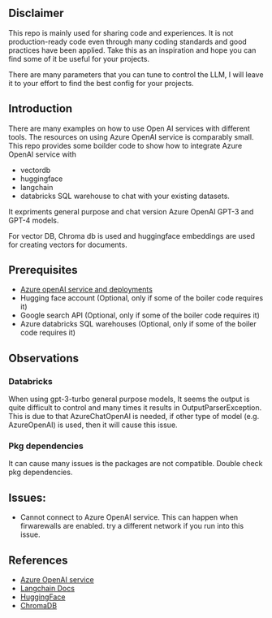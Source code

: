 ## Disclaimer

This repo is mainly used for sharing code and experiences. It is not production-ready code even through many coding standards and good practices have been applied. Take this as an inspiration and hope you can find some of it be useful for your projects. 

There are many parameters that you can tune to control the LLM, I will leave it to your effort to find the best config for your projects.

## Introduction

There are many examples on how to use Open AI services with different tools. The resources on using Azure OpenAI service is comparably small. This repo provides some boilder code to show how to integrate Azure OpenAI service with

- vectordb
- huggingface
- langchain 
- databricks SQL warehouse to chat with your existing datasets. 

It expriments general purpose and chat version Azure OpenAI GPT-3 and GPT-4 models.  

For vector DB, Chroma db is used and huggingface embeddings are used for creating vectors for documents.   

## Prerequisites

- [Azure openAI service and deployments](https://learn.microsoft.com/en-us/azure/ai-services/openai/)
- Hugging face account (Optional, only if some of the boiler code requires it)
- Google search API (Optional, only if some of the boiler code requires it) 
- Azure databricks SQL warehouses (Optional, only if some of the boiler code requires it)

## Observations
### Databricks 
When using gpt-3-turbo general purpose models, It seems the output is quite difficult to control and many times it results in OutputParserException. This is due to that AzureChatOpenAI is needed, if other type of model (e.g. AzureOpenAI) is used, then it will cause this issue. 
### Pkg dependencies
It can cause many issues is the packages are not compatible. Double check pkg dependencies.  

## Issues:
- Cannot connect to Azure OpenAI service. This can happen when firwarewalls are enabled. try a different network if you run into this issue.  

## References
- [Azure OpenAI service](https://learn.microsoft.com/en-us/azure/ai-services/openai/quickstart?tabs=command-line&pivots=programming-language-studio)
- [Langchain Docs](https://python.langchain.com/docs/integrations/providers/databricks)
- [HuggingFace](https://huggingface.co/docs)
- [ChromaDB](https://docs.trychroma.com/)